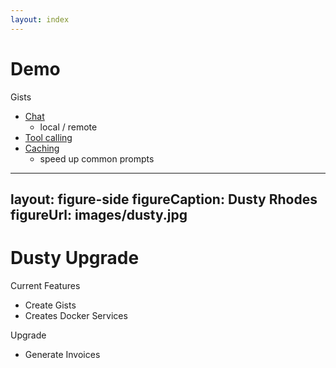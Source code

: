 ```yaml
---
layout: index
---
```


# Demo

Gists
- [Chat](https://gist.github.com/rickdotnet/fffbe61e23c10953e9785f8306d07391)
    - local / remote
- [Tool calling](https://gist.github.com/rickdotnet/fffbe61e23c10953e9785f8306d073910)
- [Caching](https://gist.github.com/rickdotnet/fffbe61e23c10953e9785f8306d07391)
    - speed up common prompts

<!--
Time for some boilerplate demos.

I've linked to the code used in this demo.
-->

---
layout: figure-side
figureCaption: Dusty Rhodes
figureUrl: images/dusty.jpg
---

# Dusty Upgrade

<v-click>

Current Features
- Create Gists
- Creates Docker Services

</v-click>

<v-click>

Upgrade
- Generate Invoices

</v-click>
